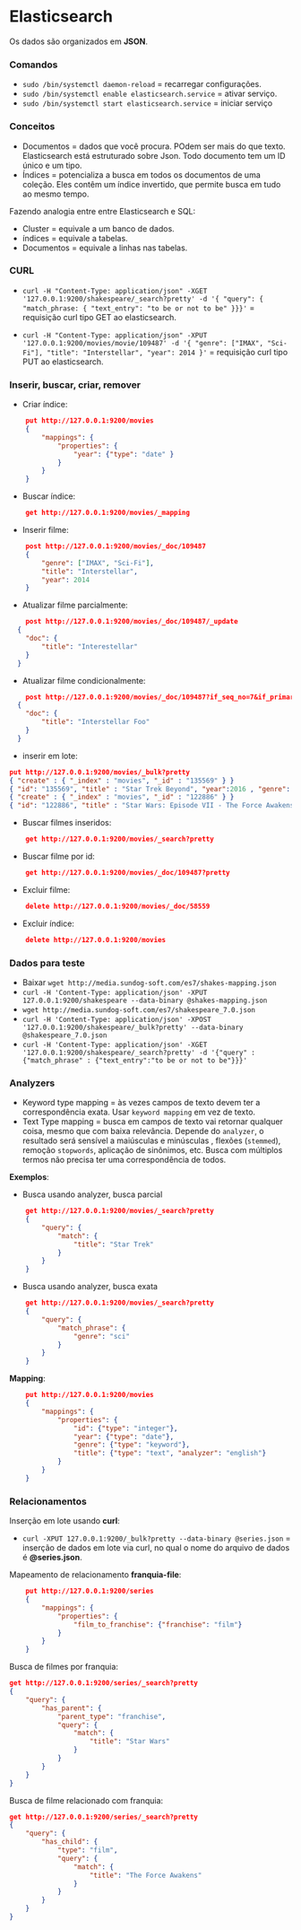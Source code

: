 # Elasticsearch

Os dados são organizados em **JSON**.

### Comandos

- `sudo /bin/systemctl daemon-reload` = recarregar configurações.
- `sudo /bin/systemctl enable elasticsearch.service` = ativar serviço.
- `sudo /bin/systemctl start elasticsearch.service` = iniciar serviço

### Conceitos

- Documentos = dados que você procura. POdem ser mais do que texto. Elasticsearch está estruturado sobre Json. Todo documento tem um ID único e um tipo.
- Índices = potencializa a busca em todos os documentos de uma coleção. Eles contêm um índice invertido, que permite busca em tudo ao mesmo tempo.

Fazendo analogia entre entre Elasticsearch e SQL:

- Cluster = equivale a um banco de dados.
- índices = equivale a tabelas.
- Documentos = equivale a linhas nas tabelas.

### CURL

- `curl -H "Content-Type: application/json" -XGET '127.0.0.1:9200/shakespeare/_search?pretty' -d '{ "query": { "match_phrase: { "text_entry": "to be or not to be" }}}'` = requisição curl tipo GET ao elasticsearch.

- `curl -H "Content-Type: application/json" -XPUT '127.0.0.1:9200/movies/movie/109487' -d '{ "genre": ["IMAX", "Sci-Fi"], "title": "Interstellar", "year": 2014 }'` = requisição curl tipo PUT ao elasticsearch.

### Inserir, buscar, criar, remover

- Criar índice:

```json
    put http://127.0.0.1:9200/movies
    {
        "mappings": {
            "properties": {
                "year": {"type": "date" }
            }
        }
    }
```

- Buscar índice:

```json
    get http://127.0.0.1:9200/movies/_mapping
```

- Inserir filme:

```json
    post http://127.0.0.1:9200/movies/_doc/109487
    {
        "genre": ["IMAX", "Sci-Fi"],
        "title": "Interstellar",
        "year": 2014
    }
```

- Atualizar filme parcialmente:

```json
    post http://127.0.0.1:9200/movies/_doc/109487/_update
  {
    "doc": {
        "title": "Interestellar"
    }
  }
```

- Atualizar filme condicionalmente:

```json
    post http://127.0.0.1:9200/movies/_doc/109487?if_seq_no=7&if_primary_term=2
  {
    "doc": {
        "title": "Interstellar Foo"
    }
  }
```

- inserir em lote:

```json
put http://127.0.0.1:9200/movies/_bulk?pretty
{ "create" : { "_index" : "movies", "_id" : "135569" } }
{ "id": "135569", "title" : "Star Trek Beyond", "year":2016 , "genre":["Action", "Adventure", "Sci-Fi"] }
{ "create" : { "_index" : "movies", "_id" : "122886" } }
{ "id": "122886", "title" : "Star Wars: Episode VII - The Force Awakens", "year":2015 , "genre":["Action", "Adventure", "Fantasy", "Sci-Fi", "IMAX"] }

```

- Buscar filmes inseridos:

```json
    get http://127.0.0.1:9200/movies/_search?pretty
```

- Buscar filme por id:

```json
    get http://127.0.0.1:9200/movies/_doc/109487?pretty
```

- Excluir filme:

```json
    delete http://127.0.0.1:9200/movies/_doc/58559
```

- Excluir índice:

```json
    delete http://127.0.0.1:9200/movies
```

### Dados para teste

- Baixar `wget http://media.sundog-soft.com/es7/shakes-mapping.json`
- `curl -H 'Content-Type: application/json' -XPUT 127.0.0.1:9200/shakespeare --data-binary @shakes-mapping.json`
- `wget http://media.sundog-soft.com/es7/shakespeare_7.0.json`
- `curl -H 'Content-Type: application/json' -XPOST '127.0.0.1:9200/shakespeare/_bulk?pretty' --data-binary @shakespeare_7.0.json`
- `curl -H 'Content-Type: application/json' -XGET '127.0.0.1:9200/shakespeare/_search?pretty' -d '{"query" : {"match_phrase" : {"text_entry":"to be or not to be"}}}'`

### Analyzers

- Keyword type mapping = às vezes campos de texto devem ter a correspondência exata. Usar `keyword mapping` em vez de texto.
- Text Type mapping = busca em campos de texto vai retornar qualquer coisa, mesmo que com baixa relevância.
  Depende do `analyzer`, o resultado será sensível a maiúsculas e minúsculas , flexões (`stemmed`), remoção `stopwords`, aplicação de sinônimos, etc.
  Busca com múltiplos termos não precisa ter uma correspondência de todos.

**Exemplos**:

- Busca usando analyzer, busca parcial

```json
    get http://127.0.0.1:9200/movies/_search?pretty
    {
        "query": {
            "match": {
                "title": "Star Trek"
            }
        }
    }
```

- Busca usando analyzer, busca exata

```json
    get http://127.0.0.1:9200/movies/_search?pretty
    {
        "query": {
            "match_phrase": {
                "genre": "sci"
            }
        }
    }
```

**Mapping**:

```json
    put http://127.0.0.1:9200/movies
    {
        "mappings": {
            "properties": {
                "id": {"type": "integer"},
                "year": {"type": "date"},
                "genre": {"type": "keyword"},
                "title": {"type": "text", "analyzer": "english"}
            }
        }
    }
```

### Relacionamentos

Inserção em lote usando **curl**:

- `curl -XPUT 127.0.0.1:9200/_bulk?pretty --data-binary @series.json` = inserção de dados em lote via curl, no qual o nome do arquivo de dados é **@series.json**.

Mapeamento de relacionamento **franquia-file**:

```json
    put http://127.0.0.1:9200/series
    {
        "mappings": {
            "properties": {
                "film_to_franchise": {"franchise": "film"}
            }
        }
    }
```

Busca de filmes por franquia:

```json
get http://127.0.0.1:9200/series/_search?pretty
{
    "query": {
        "has_parent": {
            "parent_type": "franchise",
            "query": {
                "match": {
                    "title": "Star Wars"
                }
            }
        }
    }
}
```

Busca de filme relacionado com franquia:

```json
get http://127.0.0.1:9200/series/_search?pretty
{
    "query": {
        "has_child": {
            "type": "film",
            "query": {
                "match": {
                    "title": "The Force Awakens"
                }
            }
        }
    }
}
```
